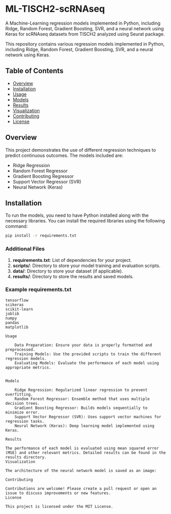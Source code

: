 # ML-TISCH2-scRNAseq
A Machine-Learning regression models implemented in Python, including Ridge, Random Forest, Gradient Boosting, SVR, and a neural network using Keras for scRNAseq datasets from TISCH2 analyzed using Seurat package. 

This repository contains various regression models implemented in Python, including Ridge, Random Forest, Gradient Boosting, SVR, and a neural network using Keras.

## Table of Contents
- [Overview](#overview)
- [Installation](#installation)
- [Usage](#usage)
- [Models](#models)
- [Results](#results)
- [Visualization](#visualization)
- [Contributing](#contributing)
- [License](#license)

## Overview
This project demonstrates the use of different regression techniques to predict continuous outcomes. The models included are:
- Ridge Regression
- Random Forest Regressor
- Gradient Boosting Regressor
- Support Vector Regressor (SVR)
- Neural Network (Keras)

## Installation
To run the models, you need to have Python installed along with the necessary libraries. You can install the required libraries using the following command:

```bash
pip install -r requirements.txt
```
### Additional Files
1. **requirements.txt**: List of dependencies for your project.
2. **scripts/**: Directory to store your model training and evaluation scripts.
3. **data/**: Directory to store your dataset (if applicable).
4. **results/**: Directory to store the results and saved models.

### Example requirements.txt
```plaintext
tensorflow
scikeras
scikit-learn
joblib
numpy
pandas
matplotlib

Usage

    Data Preparation: Ensure your data is properly formatted and preprocessed.
    Training Models: Use the provided scripts to train the different regression models.
    Evaluating Models: Evaluate the performance of each model using appropriate metrics.


Models

    Ridge Regression: Regularized linear regression to prevent overfitting.
    Random Forest Regressor: Ensemble method that uses multiple decision trees.
    Gradient Boosting Regressor: Builds models sequentially to minimize error.
    Support Vector Regressor (SVR): Uses support vector machines for regression tasks.
    Neural Network (Keras): Deep learning model implemented using Keras.

Results

The performance of each model is evaluated using mean squared error (MSE) and other relevant metrics. Detailed results can be found in the results directory.
Visualization

The architecture of the neural network model is saved as an image:

Contributing

Contributions are welcome! Please create a pull request or open an issue to discuss improvements or new features.
License

This project is licensed under the MIT License.
